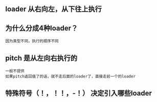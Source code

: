 ## loader 从右向左，从下往上执行
## 为什么分成4种loader？
    因为类型不同，执行的顺序不同

## pitch 是从左向右执行的
    一般不提供
    如果pitch返回值了的话，就不走后面的loader了，直接走前一个的loader

## 特殊符号（！，！！，-！） 决定引入哪些loader
